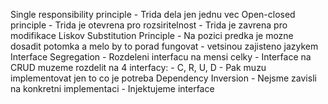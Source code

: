 Single responsibility principle
	- Trida dela jen jednu vec
Open-closed principle
	- Trida je otevrena pro rozsiritelnost
	- Trida je zavrena pro modifikace
Liskov Substitution Principle
	- Na pozici predka je mozne dosadit potomka a melo by to porad fungovat
	- vetsinou zajisteno jazykem
Interface Segregation
	- Rozdeleni interfacu na mensi celky
	- Interface na CRUD muzeme rozdelit na 4 interfacy:
		- C, R, U, D
		- Pak muzu implementovat jen to co je potreba
Dependency Inversion
	- Nejsme zavisli na konkretni implementaci
	- Injektujeme interface